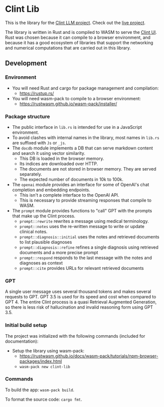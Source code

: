 # Clint Lib

This is the library for the [Clint LLM project](https://github.com/clint-llm).
Check out the [live project](https://clint-llm.github.io).

The library is written in Rust and is compiled to WASM to serve the [Clint UI](https://github.com/clint-llm/clint/clint-ui).
Rust was chosen because it can compile to a browser environment,
and because it has a good ecosystem of libraries that support the networking and numerical computations that are carried out in this library.

## Development

### Environment

- You will need Rust and cargo for package management and compilation:
  - <https://rustup.rs/>
- You will need wasm-pack to compile to a browser environment:
  - <https://rustwasm.github.io/wasm-pack/installer/>

### Package structure

- The public interface in `lib.rs` is intended for use in a JavaScript environment.
- To avoid clashes with internal names in the library,
  most names in `lib.rs` are suffixed with `Js` or `_js`.
- The `docdb` module implements a DB that can serve markdown content and search it using vector similarity.
  - This DB is loaded in the browser memory.
  - Its indices are downloaded over HTTP.
  - The documents are not stored in browser memory. They are served separately.
  - The expected number of documents in 10k to 100k.
- The `openai` module provides an interface for some of OpenAI's chat completion and embedding endpoints.
  - This isn't a complete interface to the OpenAI API.
  - This is necessary to provide streaming responses that compile to WASM.
- The `prompt` module provides functions to "call" GPT with the prompts that make up the Clint process.
  - `prompt::rewrite` rewrites a message using medical terminology.
  - `prompt::notes` uses the re-written message to write or update clinical notes.
  - `prompt::diagnosis::initial` uses the notes and retrieved documents to list plausible diagnoses
  - `prompt::diagnosis::refine` refines a single diagnosis using retrieved documents and a more precise prompt
  - `prompt::respond` responds to the last message with the notes and diagnoses as context
  - `prompt::cite` provides URLs for relevant retrieved documents

### GPT

A single user message uses several thousand tokens and makes several requests to GPT.
GPT 3.5 is used for its speed and cost when compared to GPT 4.
The entire Clint process is a quasi Retrieval Augmented Generation,
so there is less risk of hallucination and invalid reasoning form using GPT 3.5.

### Initial build setup

The project was initialized with the following commands (included for documentation):

- Setup the library using wasm-pack:
  - <https://rustwasm.github.io/docs/wasm-pack/tutorials/npm-browser-packages/index.html>
  - `wasm-pack new clint-lib`

### Commands

To build the app: `wasm-pack build`.

To format the source code: `cargo fmt`.
